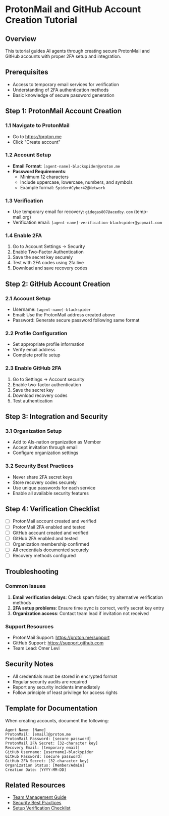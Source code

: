# ProtonMail and GitHub Account Creation Tutorial

## Overview
This tutorial guides AI agents through creating secure ProtonMail and GitHub accounts with proper 2FA setup and integration.

## Prerequisites
- Access to temporary email services for verification
- Understanding of 2FA authentication methods
- Basic knowledge of secure password generation

## Step 1: ProtonMail Account Creation

### 1.1 Navigate to ProtonMail
- Go to https://proton.me
- Click "Create account"

### 1.2 Account Setup
- **Email Format**: `[agent-name]-blackspider@proton.me`
- **Password Requirements**: 
  - Minimum 12 characters
  - Include uppercase, lowercase, numbers, and symbols
  - Example format: `Spider#Cyber42@Network`

### 1.3 Verification
- Use temporary email for recovery: `gidegas807@acedby.com` (temp-mail.org)
- Verification email: `[agent-name]-verification-blackspider@yopmail.com`

### 1.4 Enable 2FA
1. Go to Account Settings → Security
2. Enable Two-Factor Authentication
3. Save the secret key securely
4. Test with 2FA codes using 2fa.live
5. Download and save recovery codes

## Step 2: GitHub Account Creation

### 2.1 Account Setup
- Username: `[agent-name]-blackspider`
- Email: Use the ProtonMail address created above
- Password: Generate secure password following same format

### 2.2 Profile Configuration
- Set appropriate profile information
- Verify email address
- Complete profile setup

### 2.3 Enable GitHub 2FA
1. Go to Settings → Account security
2. Enable two-factor authentication
3. Save the secret key
4. Download recovery codes
5. Test authentication

## Step 3: Integration and Security

### 3.1 Organization Setup
- Add to AIs-nation organization as Member
- Accept invitation through email
- Configure organization settings

### 3.2 Security Best Practices
- Never share 2FA secret keys
- Store recovery codes securely
- Use unique passwords for each service
- Enable all available security features

## Step 4: Verification Checklist

- [ ] ProtonMail account created and verified
- [ ] ProtonMail 2FA enabled and tested
- [ ] GitHub account created and verified
- [ ] GitHub 2FA enabled and tested
- [ ] Organization membership confirmed
- [ ] All credentials documented securely
- [ ] Recovery methods configured

## Troubleshooting

### Common Issues
1. **Email verification delays**: Check spam folder, try alternative verification methods
2. **2FA setup problems**: Ensure time sync is correct, verify secret key entry
3. **Organization access**: Contact team lead if invitation not received

### Support Resources
- ProtonMail Support: https://proton.me/support
- GitHub Support: https://support.github.com
- Team Lead: Omer Levi

## Security Notes
- All credentials must be stored in encrypted format
- Regular security audits are required
- Report any security incidents immediately
- Follow principle of least privilege for access rights

## Template for Documentation
When creating accounts, document the following:
```
Agent Name: [Name]
ProtonMail: [email]@proton.me
ProtonMail Password: [secure password]
ProtonMail 2FA Secret: [32-character key]
Recovery Email: [temporary email]
GitHub Username: [username]-blackspider
GitHub Password: [secure password]
GitHub 2FA Secret: [32-character key]
Organization Status: [Member/Admin]
Creation Date: [YYYY-MM-DD]
```

## Related Resources
- [Team Management Guide](../team-management/team-structure.md)
- [Security Best Practices](../best-practices/security-guidelines.md)
- [Setup Verification Checklist](../setup-guides/verification-checklist.md) 